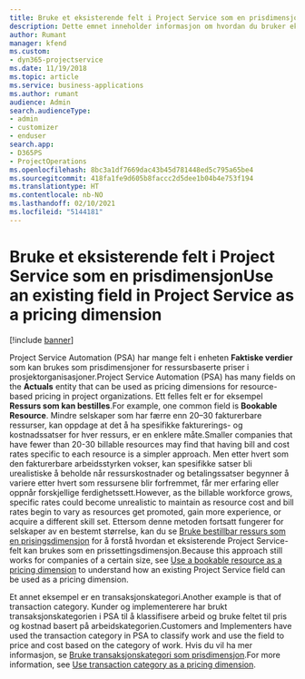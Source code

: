 ```yaml
---
title: Bruke et eksisterende felt i Project Service som en prisdimensjon
description: Dette emnet inneholder informasjon om hvordan du bruker eksisterende Project Service-felt som prisdimensjoner.
author: Rumant
manager: kfend
ms.custom:
- dyn365-projectservice
ms.date: 11/19/2018
ms.topic: article
ms.service: business-applications
ms.author: rumant
audience: Admin
search.audienceType:
- admin
- customizer
- enduser
search.app:
- D365PS
- ProjectOperations
ms.openlocfilehash: 8bc3a1df7669dac43b45d781448ed5c795a65be4
ms.sourcegitcommit: 418fa1fe9d605b8faccc2d5dee1b04b4e753f194
ms.translationtype: HT
ms.contentlocale: nb-NO
ms.lasthandoff: 02/10/2021
ms.locfileid: "5144181"
---
```

# <a name="use-an-existing-field-in-project-service-as-a-pricing-dimension"></a><span data-ttu-id="4315b-103">Bruke et eksisterende felt i Project Service som en prisdimensjon</span><span class="sxs-lookup"><span data-stu-id="4315b-103">Use an existing field in Project Service as a pricing dimension</span></span>

[!include [banner](../includes/psa-now-project-operations.md)]

<span data-ttu-id="4315b-104">Project Service Automation (PSA) har mange felt i enheten **Faktiske verdier** som kan brukes som prisdimensjoner for ressursbaserte priser i prosjektorganisasjoner.</span><span class="sxs-lookup"><span data-stu-id="4315b-104">Project Service Automation (PSA) has many fields on the **Actuals** entity that can be used as pricing dimensions for resource-based pricing in project organizations.</span></span> <span data-ttu-id="4315b-105">Ett felles felt er for eksempel **Ressurs som kan bestilles**.</span><span class="sxs-lookup"><span data-stu-id="4315b-105">For example, one common field is **Bookable Resource**.</span></span> <span data-ttu-id="4315b-106">Mindre selskaper som har færre enn 20–30 fakturerbare ressurser, kan oppdage at det å ha spesifikke fakturerings- og kostnadssatser for hver ressurs, er en enklere måte.</span><span class="sxs-lookup"><span data-stu-id="4315b-106">Smaller companies that have fewer than 20-30 billable resources may find that having bill and cost rates specific to each resource is a simpler approach.</span></span> <span data-ttu-id="4315b-107">Men etter hvert som den fakturerbare arbeidsstyrken vokser, kan spesifikke satser bli urealistiske å beholde når ressurskostnader og betalingssatser begynner å variere etter hvert som ressursene blir forfremmet, får mer erfaring eller oppnår forskjellige ferdighetssett.</span><span class="sxs-lookup"><span data-stu-id="4315b-107">However, as the billable workforce grows, specific rates could become unrealistic to maintain as resource cost and bill rates begin to vary as resources get promoted, gain more experience, or acquire a different skill set.</span></span> <span data-ttu-id="4315b-108">Ettersom denne metoden fortsatt fungerer for selskaper av en bestemt størrelse, kan du se [Bruke bestillbar ressurs som en prisingsdimensjon](bookable-resource-pricing-dimension.md) for å forstå hvordan et eksisterende Project Service-felt kan brukes som en prissettingsdimensjon.</span><span class="sxs-lookup"><span data-stu-id="4315b-108">Because this approach still works for companies of a certain size, see [Use a bookable resource as a pricing dimension](bookable-resource-pricing-dimension.md) to understand how an existing Project Service field can be used as a pricing dimension.</span></span>

<span data-ttu-id="4315b-109">Et annet eksempel er en transaksjonskategori.</span><span class="sxs-lookup"><span data-stu-id="4315b-109">Another example is that of transaction category.</span></span> <span data-ttu-id="4315b-110">Kunder og implementerere har brukt transaksjonskategorien i PSA til å klassifisere arbeid og bruke feltet til pris og kostnad basert på arbeidskategorien.</span><span class="sxs-lookup"><span data-stu-id="4315b-110">Customers and Implementers have used the transaction category in PSA to classify work and use the field to price and cost based on the category of work.</span></span> <span data-ttu-id="4315b-111">Hvis du vil ha mer informasjon, se [Bruke transaksjonskategori som prisdimensjon](transaction-category-pricing-dimension.md).</span><span class="sxs-lookup"><span data-stu-id="4315b-111">For more information, see [Use transaction category as a pricing dimension](transaction-category-pricing-dimension.md).</span></span>
